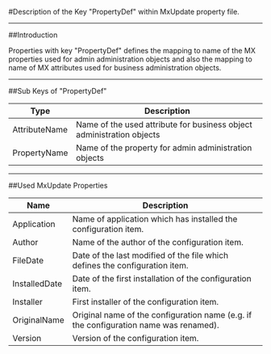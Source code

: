 <!--
 *
 *  This file is part of MxUpdate <http://www.mxupdate.org>.
 *
 *  MxUpdate is a deployment tool for a PLM platform to handle
 *  administration objects as single update files (configuration item).
 *
 *  Copyright (C) 2008-2016 The MxUpdate Team
 *
 *  The Manual of MxUpdate is licensed under a CC BY-NC-SA 4.0 license
 *  (Creative Commons Attribution-NonCommercial-ShareAlike 4.0 
 *  International 4.0 license).
 *
 *  You should have received a copy of the license along with this
 *  work. If not, see <http://creativecommons.org/licenses/by-nc-sa/4.0/>.
 *
-->

#Description of the Key "PropertyDef" within MxUpdate property file.

---
##Introduction

Properties with key "PropertyDef" defines the mapping to name of the MX properties used for admin administration objects and also the mapping to name of MX attributes used for business administration objects.

---
##Sub Keys of "PropertyDef"

Type          | Description
--------------|-------------
AttributeName | Name of the used attribute for business object administration objects
PropertyName  | Name of the property for admin administration objects


---
##Used MxUpdate Properties

Name          | Description
--------------|-------
Application   | Name of application which has installed the configuration item.
Author        | Name of the author of the configuration item.
FileDate      | Date of the last modified of the file which defines the configuration item.
InstalledDate | Date of the first installation of the configuration item.
Installer     | First installer of the configuration item.
OriginalName  | Original name of the configuration name (e.g. if the configuration name was renamed).
Version       | Version of the configuration item.
